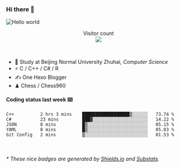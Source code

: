 ### Hi there 👋


<img src="https://raw.githubusercontent.com/sagar-viradiya/sagar-viradiya/master/resources/banner.png" alt="Hello world">
<p align="center"> 
  Visitor count<br/>
  <img src="https://profile-counter.glitch.me/youszoe/count.svg" />
</p>

<br/>


- 🍻  Study at Beijing Normal University Zhuhai, _Computer Science_
- ⚡  C / C++ / C# / R
- ✍️  One Hexo Blogger
- ♟  Chess / Chess960 


#### Coding status last week ⌨️

<!--START_SECTION:waka-->
```text
C++          2 hrs 3 mins    ██████████████████▒░░░░░░   73.74 % 
C#           23 mins         ███▓░░░░░░░░░░░░░░░░░░░░░   14.22 % 
JSON         8 mins          █▒░░░░░░░░░░░░░░░░░░░░░░░   05.15 % 
YAML         8 mins          █▒░░░░░░░░░░░░░░░░░░░░░░░   05.03 % 
Git Config   2 mins          ▒░░░░░░░░░░░░░░░░░░░░░░░░   01.53 % 
```
<!--END_SECTION:waka-->

<br/>
<center><img src="http://ghchart.rshah.org/409ba5/yousazoe" alt="" /></center>


<h6>* These nice badges are generated by <a href="https://shields.io/">Shields.io</a> and <a href="https://github.com/spencerwooo/Substats">Substats</a>.</h6>
